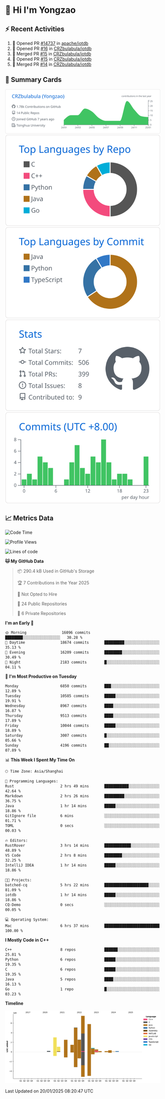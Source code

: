 # 👋 Hi I'm Yongzao

## ⚡ Recent Activities
<!--START_SECTION:activity-->
1. 💪 Opened PR [#14737](https://github.com/apache/iotdb/pull/14737) in [apache/iotdb](https://github.com/apache/iotdb)
2. 💪 Opened PR [#16](https://github.com/CRZbulabula/iotdb/pull/16) in [CRZbulabula/iotdb](https://github.com/CRZbulabula/iotdb)
3. 🎉 Merged PR [#15](https://github.com/CRZbulabula/iotdb/pull/15) in [CRZbulabula/iotdb](https://github.com/CRZbulabula/iotdb)
4. 💪 Opened PR [#15](https://github.com/CRZbulabula/iotdb/pull/15) in [CRZbulabula/iotdb](https://github.com/CRZbulabula/iotdb)
5. 🎉 Merged PR [#14](https://github.com/CRZbulabula/iotdb/pull/14) in [CRZbulabula/iotdb](https://github.com/CRZbulabula/iotdb)
<!--END_SECTION:activity-->

## 🎑 Summary Cards

[![](https://raw.githubusercontent.com/CRZbulabula/CRZbulabula/main/profile-summary-card-output/github/0-profile-details.svg)](https://github.com/vn7n24fzkq/github-profile-summary-cards)
[![](https://raw.githubusercontent.com/CRZbulabula/CRZbulabula/main/profile-summary-card-output/github/1-repos-per-language.svg)](https://github.com/vn7n24fzkq/github-profile-summary-cards) [![](https://raw.githubusercontent.com/CRZbulabula/CRZbulabula/main/profile-summary-card-output/github/2-most-commit-language.svg)](https://github.com/vn7n24fzkq/github-profile-summary-cards)
[![](https://raw.githubusercontent.com/CRZbulabula/CRZbulabula/main/profile-summary-card-output/github/3-stats.svg)](https://github.com/vn7n24fzkq/github-profile-summary-cards) [![](https://raw.githubusercontent.com/CRZbulabula/CRZbulabula/main/profile-summary-card-output/github/4-productive-time.svg)](https://github.com/vn7n24fzkq/github-profile-summary-cards)

## 📈 Metrics Data

<!--START_SECTION:waka-->
![Code Time](http://img.shields.io/badge/Code%20Time-809%20hrs%2028%20mins-blue)

![Profile Views](http://img.shields.io/badge/Profile%20Views-0-blue)

![Lines of code](https://img.shields.io/badge/From%20Hello%20World%20I%27ve%20Written-31.1%20million%20lines%20of%20code-blue)

**🐱 My GitHub Data** 

> 📦 290.4 kB Used in GitHub's Storage 
 > 
> 🏆 7 Contributions in the Year 2025
 > 
> 🚫 Not Opted to Hire
 > 
> 📜 24 Public Repositories 
 > 
> 🔑 6 Private Repositories 
 > 
**I'm an Early 🐤** 

```text
🌞 Morning                16096 commits       ████████░░░░░░░░░░░░░░░░░   30.28 % 
🌆 Daytime                18674 commits       █████████░░░░░░░░░░░░░░░░   35.13 % 
🌃 Evening                16209 commits       ████████░░░░░░░░░░░░░░░░░   30.49 % 
🌙 Night                  2183 commits        █░░░░░░░░░░░░░░░░░░░░░░░░   04.11 % 
```
📅 **I'm Most Productive on Tuesday** 

```text
Monday                   6850 commits        ███░░░░░░░░░░░░░░░░░░░░░░   12.89 % 
Tuesday                  10585 commits       █████░░░░░░░░░░░░░░░░░░░░   19.91 % 
Wednesday                8967 commits        ████░░░░░░░░░░░░░░░░░░░░░   16.87 % 
Thursday                 9513 commits        ████░░░░░░░░░░░░░░░░░░░░░   17.89 % 
Friday                   10044 commits       █████░░░░░░░░░░░░░░░░░░░░   18.89 % 
Saturday                 3007 commits        █░░░░░░░░░░░░░░░░░░░░░░░░   05.66 % 
Sunday                   4196 commits        ██░░░░░░░░░░░░░░░░░░░░░░░   07.89 % 
```


📊 **This Week I Spent My Time On** 

```text
🕑︎ Time Zone: Asia/Shanghai

💬 Programming Languages: 
Rust                     2 hrs 49 mins       ███████████░░░░░░░░░░░░░░   42.64 % 
Markdown                 2 hrs 26 mins       █████████░░░░░░░░░░░░░░░░   36.75 % 
Java                     1 hr 14 mins        █████░░░░░░░░░░░░░░░░░░░░   18.86 % 
GitIgnore file           6 mins              ░░░░░░░░░░░░░░░░░░░░░░░░░   01.71 % 
TOML                     0 secs              ░░░░░░░░░░░░░░░░░░░░░░░░░   00.03 % 

🔥 Editors: 
RustRover                3 hrs 14 mins       ████████████░░░░░░░░░░░░░   48.89 % 
VS Code                  2 hrs 8 mins        ████████░░░░░░░░░░░░░░░░░   32.25 % 
IntelliJ IDEA            1 hr 14 mins        █████░░░░░░░░░░░░░░░░░░░░   18.86 % 

🐱‍💻 Projects: 
batched-cq               5 hrs 22 mins       ████████████████████░░░░░   81.09 % 
iotdb                    1 hr 14 mins        █████░░░░░░░░░░░░░░░░░░░░   18.86 % 
CQ-Demo                  0 secs              ░░░░░░░░░░░░░░░░░░░░░░░░░   00.05 % 

💻 Operating System: 
Mac                      6 hrs 37 mins       █████████████████████████   100.00 % 
```

**I Mostly Code in C++** 

```text
C++                      8 repos             ██████░░░░░░░░░░░░░░░░░░░   25.81 % 
Python                   6 repos             █████░░░░░░░░░░░░░░░░░░░░   19.35 % 
C                        6 repos             █████░░░░░░░░░░░░░░░░░░░░   19.35 % 
Java                     5 repos             ████░░░░░░░░░░░░░░░░░░░░░   16.13 % 
Go                       1 repo              █░░░░░░░░░░░░░░░░░░░░░░░░   03.23 % 
```



**Timeline**

![Lines of Code chart](https://raw.githubusercontent.com/CRZbulabula/CRZbulabula/main/assets/bar_graph.png)


 Last Updated on 20/01/2025 08:20:47 UTC
<!--END_SECTION:waka-->


